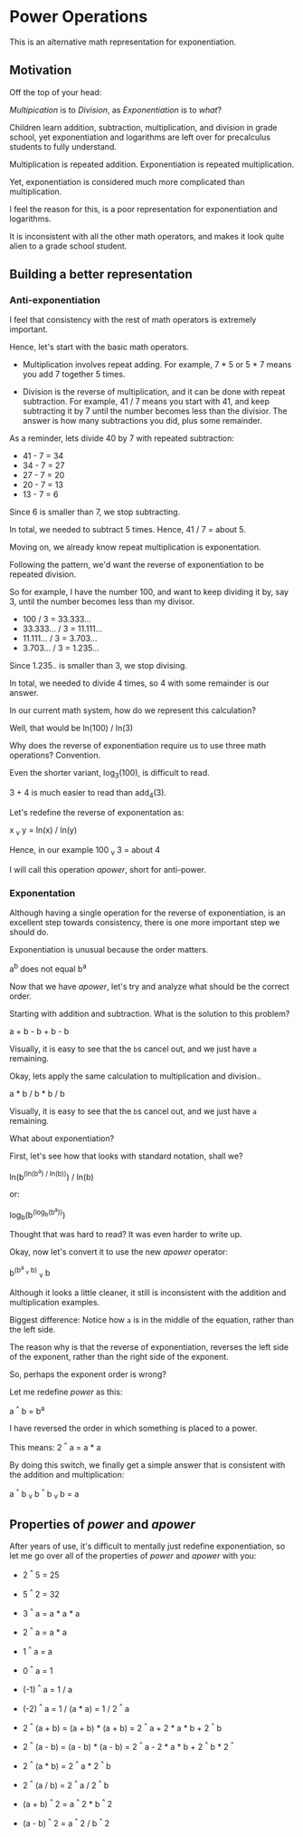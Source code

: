 # Power Operations

This is an alternative math representation for exponentiation.

## Motivation

Off the top of your head:

*Multipication* is to *Division*, as *Exponentiation* is to *what*?

Children learn addition, subtraction, multiplication, and division in grade school, yet exponentiation and logarithms are left over for precalculus students to fully understand.

Multiplication is repeated addition. Exponentiation is repeated multiplication.

Yet, exponentiation is considered much more complicated than multiplication.

I feel the reason for this, is a poor representation for exponentiation and logarithms.

It is inconsistent with all the other math operators, and makes it look quite alien to a grade school student.

## Building a better representation

### Anti-exponentiation

I feel that consistency with the rest of math operators is extremely important.

Hence, let's start with the basic math operators.

* Multiplication involves repeat adding. For example, 7 * 5 or 5 * 7 means you add 7 together 5 times.

* Division is the reverse of multiplication, and it can be done with repeat subtraction. For example, 41 / 7 means you start with 41, and keep subtracting it by 7 until the number becomes less than the divisior. The answer is how many subtractions you did, plus some remainder.

As a reminder, lets divide 40 by 7 with repeated subtraction:

* 41 - 7 = 34
* 34 - 7 = 27
* 27 - 7 = 20
* 20 - 7 = 13
* 13 - 7 = 6

Since 6 is smaller than 7, we stop subtracting.

In total, we needed to subtract 5 times. Hence, 41 / 7 = about 5.

Moving on, we already know repeat multiplication is exponentation.

Following the pattern, we'd want the reverse of exponentiation to be repeated division.

So for example, I have the number 100, and want to keep dividing it by, say 3, until the number becomes less than my divisor.

* 100 / 3 = 33.333...
* 33.333... / 3 = 11.111...
* 11.111... / 3 = 3.703...
* 3.703... / 3 = 1.235...

Since 1.235.. is smaller than 3, we stop divising.

In total, we needed to divide 4 times, so 4 with some remainder is our answer.

In our current math system, how do we represent this calculation?

Well, that would be ln(100) / ln(3)

Why does the reverse of exponentiation require us to use three math operations? Convention.

Even the shorter variant, log<sub>3</sub>(100), is difficult to read.

3 + 4 is much easier to read than add<sub>4</sub>(3).

Let's redefine the reverse of exponentation as:

x <sub>v</sub> y = ln(x) / ln(y)

Hence, in our example 100 <sub>v</sub> 3 = about 4

I will call this operation *apower*, short for anti-power.

### Exponentation

Although having a single operation for the reverse of exponentiation, is an excellent step towards consistency, there is one more important step we should do.

Exponentiation is unusual because the order matters.

a<sup>b</sup> does not equal b<sup>a</sup>

Now that we have *apower*, let's try and analyze what should be the correct order.

Starting with addition and subtraction. What is the solution to this problem?

a + b - b + b - b

Visually, it is easy to see that the `b`s cancel out, and we just have `a` remaining.

Okay, lets apply the same calculation to multiplication and division..

a * b / b * b / b

Visually, it is easy to see that the `b`s cancel out, and we just have `a` remaining.

What about exponentiation?

First, let's see how that looks with standard notation, shall we?

ln(b<sup>(ln(b<sup>a</sup>) / ln(b))</sup>) / ln(b)

or:

log<sub>b</sub>(b<sup>(log<sub>b</sub>(b<sup>a</sup>))</sup>)

Thought that was hard to read? It was even harder to write up.

Okay, now let's convert it to use the new *apower* operator:

b<sup>(b<sup>a</sup> <sub>v</sub> b)</sup> <sub>v</sub> b

Although it looks a little cleaner, it still is inconsistent with the addition and multiplication examples.

Biggest difference: Notice how `a` is in the middle of the equation, rather than the left side.

The reason why is that the reverse of exponentiation, reverses the left side of the exponent, rather than the right side of the exponent.

So, perhaps the exponent order is wrong?

Let me redefine *power* as this:

a <sup>^</sup> b = b<sup>a</sup>

I have reversed the order in which something is placed to a power.

This means: 2 <sup>^</sup> a = a * a

By doing this switch, we finally get a simple answer that is consistent with the addition and multiplication:

a <sup>^</sup> b <sub>v</sub> b <sup>^</sup> b <sub>v</sub> b = a

## Properties of *power* and *apower*

After years of use, it's difficult to mentally just redefine exponentiation, so let me go over all of the properties of *power* and *apower* with you:

* 2 <sup>^</sup> 5 = 25
* 5 <sup>^</sup> 2 = 32

* 3 <sup>^</sup> a = a * a * a
* 2 <sup>^</sup> a = a * a
* 1 <sup>^</sup> a = a
* 0 <sup>^</sup> a = 1
* (-1) <sup>^</sup> a = 1 / a
* (-2) <sup>^</sup> a = 1 / (a * a) = 1 / 2 <sup>^</sup> a

* 2 <sup>^</sup> (a + b) = (a + b) * (a + b) = 2 <sup>^</sup> a + 2 * a * b + 2 <sup>^</sup> b
* 2 <sup>^</sup> (a - b) = (a - b) * (a - b) = 2 <sup>^</sup> a - 2 * a * b + 2 <sup>^</sup> b * 2 <sup>^</sup>
* 2 <sup>^</sup> (a * b) = 2 <sup>^</sup> a * 2 <sup>^</sup> b
* 2 <sup>^</sup> (a / b) = 2 <sup>^</sup> a / 2 <sup>^</sup> b

* (a + b) <sup>^</sup> 2 = a <sup>^</sup> 2 * b <sup>^</sup> 2
* (a - b) <sup>^</sup> 2 = a <sup>^</sup> 2 / b <sup>^</sup> 2
